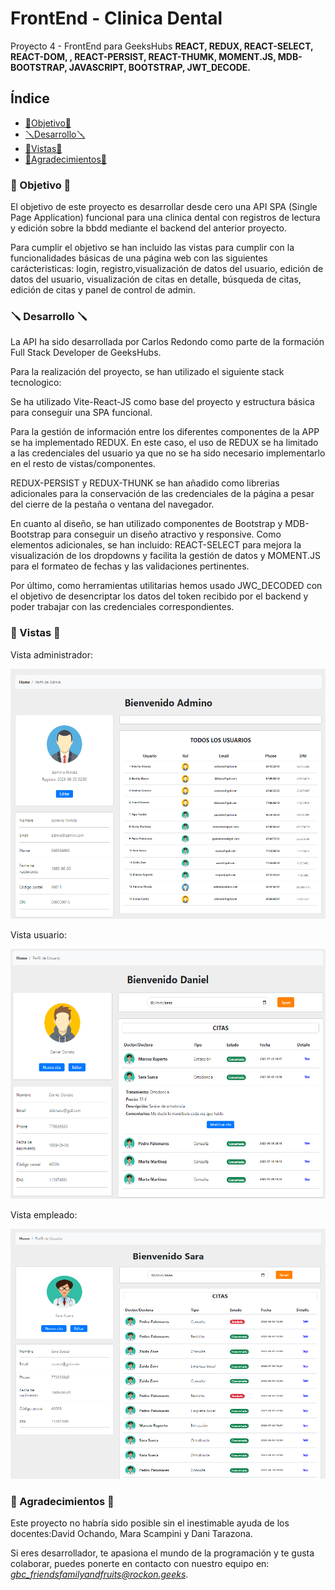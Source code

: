 # FrontEnd - Clinica Dental
Proyecto 4 - FrontEnd para GeeksHubs **REACT, REDUX, REACT-SELECT, REACT-DOM, , REACT-PERSIST, REACT-THUMK, MOMENT.JS, MDB-BOOTSTRAP,  JAVASCRIPT, BOOTSTRAP, JWT_DECODE.**


## Índice

- [🎯Objetivo🎯](#objetivo)
- [🪛Desarrollo🪛](#desarrollo)
- [📍Vistas📍](#vistas)
- [👏Agradecimientos👏](#agradecimientos)


### 🎯 Objetivo 🎯

El objetivo de este proyecto es desarrollar desde cero una API SPA (Single Page Application) funcional para una clinica dental con registros de lectura y edición sobre la bbdd mediante el backend del anterior proyecto. 

Para cumplir el objetivo se han incluido las vistas para cumplir con la funcionalidades básicas de una página web con las siguientes carácteristicas: login, registro,visualización de datos del usuario, edición de datos del usuario, visualización de citas en detalle, búsqueda de citas, edición de citas y panel de control de admin.

### 🪛 Desarrollo 🪛

La API ha sido desarrollada por Carlos Redondo como parte de la formación Full Stack Developer de GeeksHubs. 

Para la realización del proyecto, se han utilizado el siguiente stack tecnologico:

Se ha utilizado Vite-React-JS como base del proyecto y estructura básica para conseguir una SPA funcional.

Para la gestión de información entre los diferentes componentes de la APP se ha implementado REDUX. En este caso, el uso de REDUX se ha limitado a las credenciales del usuario ya que no se ha sido necesario implementarlo en el resto de vistas/componentes.

REDUX-PERSIST y REDUX-THUNK se han añadido como librerias adicionales para la conservación de las credenciales de la página a pesar del cierre de la pestaña o ventana del navegador.

En cuanto al diseño, se han utilizado componentes de Bootstrap y MDB-Bootstrap para conseguir un diseño atractivo y responsive. Como elementos adicionales, se han incluido: REACT-SELECT para mejora la visualización de los dropdowns y facilita la gestión de datos y MOMENT.JS para el formateo de fechas y las validaciones pertinentes.

Por último, como herramientas utilitarias hemos usado JWC_DECODED con el objetivo de desencriptar los datos del token recibido por el backend y poder trabajar con las credenciales correspondientes.


### 📍 Vistas 📍

Vista administrador:
<p align="center">
<img src="https://raw.githubusercontent.com/RedkarRiv/REACT_DentalClinic/master/img/adminProfileView.png"  width="700" height="400"></p>

Vista usuario:
<p align="center">
<img src="https://raw.githubusercontent.com/RedkarRiv/REACT_DentalClinic/master/img/userProfileView.png"  width="700" height="400"></p>

Vista empleado:
<p align="center">
<img src="https://raw.githubusercontent.com/RedkarRiv/REACT_DentalClinic/master/img/employeeProfileView.png"  width="600" height="400"></p>


### 👏 Agradecimientos 👏

Este proyecto no habría sido posible sin el inestimable ayuda de los docentes:David Ochando, Mara Scampini y Dani Tarazona.


Si eres desarrollador, te apasiona el mundo de la programación y te gusta colaborar, puedes ponerte en contacto con nuestro equipo en: *gbc_friendsfamilyandfruits@rockon.geeks*.